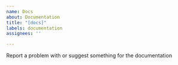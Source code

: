```yaml
---
name: Docs
about: Documentation
title: "[docs]"
labels: documentation
assignees: ''

---
```


Report a problem with or suggest something for the documentation
